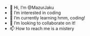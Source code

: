 - 👋 Hi, I’m @MazurJaku
- 👀 I’m interested in coding
- 🌱 I’m currently learning hmm, coding!
- 💞️ I’m looking to collaborate on it!
- 📫 How to reach me is a mistery

